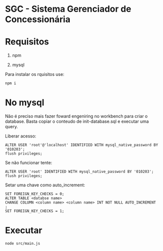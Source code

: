 # SGC - Sistema Gerenciador de Concessionária

# Requisitos

1. npm

2. mysql

Para instalar os rquisitos use:

```
npm i
```

# No mysql

Não é preciso mais fazer foward engeniring no workbench para criar o database. Basta copiar o conteudo de init-database.sql e executar uma query.

Liberar acesso:

```
ALTER USER 'root'@'localhost' IDENTIFIED WITH mysql_native_password BY '010203';
flush privileges;
```

Se não funcionar tente:

```
ALTER USER 'root' IDENTIFIED WITH mysql_native_password BY '010203';
flush privileges;
```

Setar uma chave como auto_increment:

```
SET FOREIGN_KEY_CHECKS = 0;
ALTER TABLE <databse name> 
CHANGE COLUMN <column name> <column name> INT NOT NULL AUTO_INCREMENT ;
SET FOREIGN_KEY_CHECKS = 1;
```

# Executar

```
node src/main.js
```
